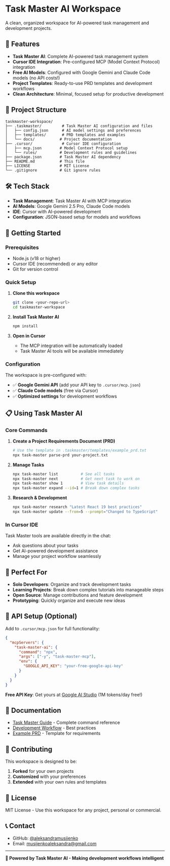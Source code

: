 # Task Master AI Workspace

A clean, organized workspace for AI-powered task management and development projects.

## 🚀 Features

- **Task Master AI**: Complete AI-powered task management system
- **Cursor IDE Integration**: Pre-configured MCP (Model Context Protocol) integration
- **Free AI Models**: Configured with Google Gemini and Claude Code models (no API costs!)
- **Project Templates**: Ready-to-use PRD templates and development workflows
- **Clean Architecture**: Minimal, focused setup for productive development

## 📁 Project Structure

```
taskmaster-workspace/
├── .taskmaster/         # Task Master AI configuration and files
│   ├── config.json      # AI model settings and preferences
│   ├── templates/       # PRD templates and examples
│   └── docs/           # Project documentation
├── .cursor/             # Cursor IDE configuration
│   ├── mcp.json        # Model Context Protocol setup
│   └── rules/          # Development rules and guidelines
├── package.json        # Task Master AI dependency
├── README.md           # This file
├── LICENSE             # MIT License
└── .gitignore          # Git ignore rules
```

## 🛠️ Tech Stack

- **Task Management**: Task Master AI with MCP integration
- **AI Models**: Google Gemini 2.5 Pro, Claude Code models
- **IDE**: Cursor with AI-powered development
- **Configuration**: JSON-based setup for models and workflows

## 🚀 Getting Started

### Prerequisites

- Node.js (v18 or higher)
- Cursor IDE (recommended) or any editor
- Git for version control

### Quick Setup

1. **Clone this workspace**
   ```bash
   git clone <your-repo-url>
   cd taskmaster-workspace
   ```

2. **Install Task Master AI**
   ```bash
   npm install
   ```

3. **Open in Cursor**
   - The MCP integration will be automatically loaded
   - Task Master AI tools will be available immediately

### Configuration

The workspace is pre-configured with:
- ✅ **Google Gemini API** (add your API key to `.cursor/mcp.json`)
- ✅ **Claude Code models** (free via Cursor)
- ✅ **Optimized settings** for development workflows

## 📋 Using Task Master AI

### Core Commands

1. **Create a Project Requirements Document (PRD)**
   ```bash
   # Use the template in .taskmaster/templates/example_prd.txt
   npx task-master parse-prd your-project.txt
   ```

2. **Manage Tasks**
   ```bash
   npx task-master list          # See all tasks
   npx task-master next          # Get next task to work on
   npx task-master show 1        # View task details
   npx task-master expand --id=1 # Break down complex tasks
   ```

3. **Research & Development**
   ```bash
   npx task-master research "Latest React 19 best practices"
   npx task-master update --from=5 --prompt="Changed to TypeScript"
   ```

### In Cursor IDE

Task Master tools are available directly in the chat:
- Ask questions about your tasks
- Get AI-powered development assistance
- Manage your project workflow seamlessly

## 🎯 Perfect For

- **Solo Developers**: Organize and track development tasks
- **Learning Projects**: Break down complex tutorials into manageable steps
- **Open Source**: Manage contributions and feature development
- **Prototyping**: Quickly organize and execute new ideas

## 🔑 API Setup (Optional)

Add to `.cursor/mcp.json` for full functionality:

```json
{
  "mcpServers": {
    "task-master-ai": {
      "command": "npx",
      "args": ["-y", "task-master-mcp"],
      "env": {
        "GOOGLE_API_KEY": "your-free-google-api-key"
      }
    }
  }
}
```

**Free API Key**: Get yours at [Google AI Studio](https://aistudio.google.com/) (1M tokens/day free!)

## 📖 Documentation

- [Task Master Guide](.cursor/rules/taskmaster/taskmaster.mdc) - Complete command reference
- [Development Workflow](.cursor/rules/taskmaster/dev_workflow.mdc) - Best practices
- [Example PRD](.taskmaster/templates/example_prd.txt) - Template for requirements

## 🤝 Contributing

This workspace is designed to be:
1. **Forked** for your own projects
2. **Customized** with your preferences
3. **Extended** with your own rules and templates

## 📝 License

MIT License - Use this workspace for any project, personal or commercial.

## 📞 Contact

- GitHub: [@aleksandramusijenko](https://github.com/aleksandramusijenko)
- Email: musijenkoaleksandra@gmail.com

---

**🤖 Powered by Task Master AI - Making development workflows intelligent**